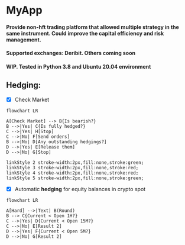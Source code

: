 
# MyApp
#### Provide non-hft trading platform that allowed multiple strategy in the same instrument. Could improve the capital efficiency and risk management.

#### Supported exchanges: Deribit. Others coming soon

#### WIP. Tested in Python 3.8 and Ubuntu 20.04 environment

## Hedging:

- [x] Check Market

```mermaid
flowchart LR

A[Check Market] --> B{Is bearish?}
B -->|Yes| C{Is fully hedged?}
C -->|Yes| H[Stop]
C -->|No| F[Send orders]
B -->|No| D[Any outstanding hedgings?]
D -->|Yes| E[Release them]
D -->|No| G[Stop]

linkStyle 2 stroke-width:2px,fill:none,stroke:green;
linkStyle 3 stroke-width:2px,fill:none,stroke:red;
linkStyle 4 stroke-width:2px,fill:none,stroke:red;
linkStyle 5 stroke-width:2px,fill:none,stroke:green;
```
- [x] Automatic **hedging** for equity balances in crypto spot


```mermaid
flowchart LR

A[Hard] -->|Text| B(Round)
B --> C{Current < Open 1H?}
C -->|Yes| D{Current < Open 15M?}
C -->|No| E[Result 2]
D -->|Yes| F{Current < Open 5M?}
D -->|No| G[Result 2]
```
